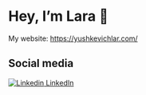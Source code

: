 # Hey, I’m Lara 👋

<!--
**yushkevichlar/yushkevichlar** is a ✨ _special_ ✨ repository because its `README.md` (this file) appears on your GitHub profile.

Here are some ideas to get you started:

- 🔭 I’m currently working on ...
- 🌱 I’m currently learning ...
- 👯 I’m looking to collaborate on ...
- 🤔 I’m looking for help with ...
- 💬 Ask me about ...
- 📫 How to reach me: ...
- 😄 Pronouns: ...
- ⚡ Fun fact: ...
-->
My website: https://yushkevichlar.com/

## Social media
[![Linkedin](https://i.stack.imgur.com/gVE0j.png) LinkedIn](https://www.linkedin.com/in/yushkevichlar)
